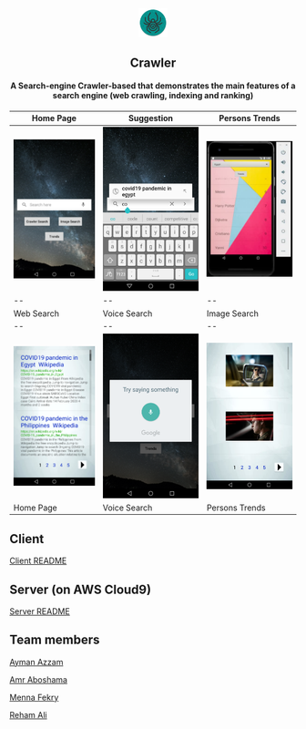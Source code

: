 <div align="center">
  <img src="icon.png" height="10%" width="10%">
  <h2 align="center">Crawler</h2>
  <h4 align="center">A Search-engine Crawler-based that demonstrates the main features of a search engine (web crawling, indexing and ranking)</h4>
</div>

|Home Page|Suggestion|Persons Trends|
|--|--|--|
|<img src="Images/home_page.png">   |<img src="Images/suggestion.png">   |<img src="Images/persons_trends.png">   |
|--|--|--|
|Web Search|Voice Search|Image Search|
|--|--|--|
|<img src="Images/normal_search.png">   |<img src="Images/voice_search.png">   |<img src="Images/image_search.png">   |
|Home Page|Voice Search|Persons Trends|

## Client
[Client README](Client/README.md)

## Server (on AWS Cloud9)
[Server README](Server/README.md)

## Team members
[Ayman Azzam](https://github.com/AymanAzzam)

[Amr Aboshama](https://github.com/Amr-Aboshama)

[Menna Fekry](https://github.com/MennaFekry)

[Reham Ali](https://github.com/rehamaali)
